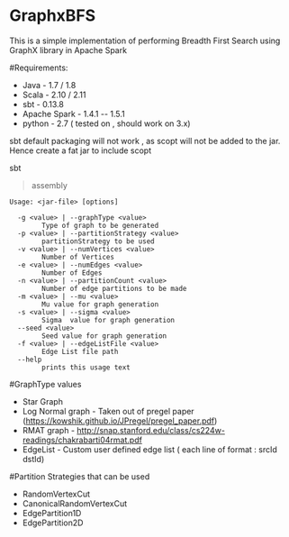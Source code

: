 # GraphxBFS

This is a simple implementation of performing Breadth First Search using GraphX library in Apache Spark


#Requirements:

* Java - 1.7 / 1.8
* Scala - 2.10 / 2.11
* sbt - 0.13.8
* Apache Spark - 1.4.1 -- 1.5.1
* python - 2.7 ( tested on , should work on 3.x)


sbt default packaging will not work , as scopt will not be added to the jar.
Hence create a fat jar to include scopt

sbt
> assembly

```
Usage: <jar-file> [options]  
  
  -g <value> | --graphType <value>  
        Type of graph to be generated  
  -p <value> | --partitionStrategy <value>  
        partitionStrategy to be used  
  -v <value> | --numVertices <value>  
        Number of Vertices  
  -e <value> | --numEdges <value>  
        Number of Edges  
  -n <value> | --partitionCount <value>  
        Number of edge partitions to be made  
  -m <value> | --mu <value>  
        Mu value for graph generation  
  -s <value> | --sigma <value>  
        Sigma  value for graph generation  
  --seed <value>  
        Seed value for graph generation  
  -f <value> | --edgeListFile <value>  
        Edge List file path  
  --help  
        prints this usage text  

```
#GraphType values  
* Star Graph   
* Log Normal graph - Taken out of pregel paper (https://kowshik.github.io/JPregel/pregel_paper.pdf)  
* RMAT graph - http://snap.stanford.edu/class/cs224w-readings/chakrabarti04rmat.pdf  
* EdgeList - Custom user defined edge list ( each line of format : srcId dstId)  
  
#Partition Strategies that can be used  
* RandomVertexCut  
* CanonicalRandomVertexCut  
* EdgePartition1D  
* EdgePartition2D  

  



